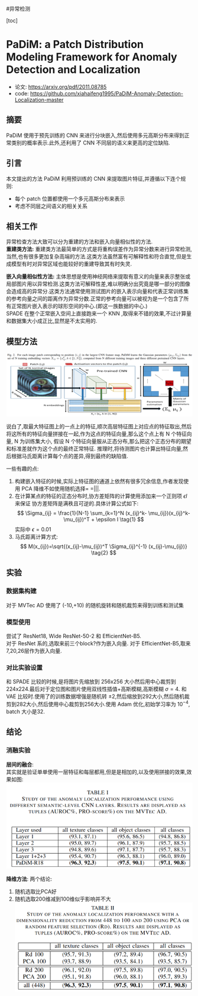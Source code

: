 #异常检测

[toc]

# PaDiM: a Patch Distribution Modeling Framework for Anomaly Detection and Localization
- 论文: https://arxiv.org/pdf/2011.08785
- code: https://github.com/xiahaifeng1995/PaDiM-Anomaly-Detection-Localization-master

## 摘要
PaDiM 使用于预先训练的 CNN 来进行分块嵌入,然后使用多元高斯分布来得到正常类别的概率表示.此外,还利用了 CNN 不同层的语义来更高的定位缺陷.

## 引言
本文提出的方法 PaDiM 利用预训练的 CNN 来提取图片特征,并遵循以下连个规则:
- 每个 patch 位置都使用一个多元高斯分布来表示
- 考虑不同层之间语义的相关关系

## 相关工作
异常检查方法大致可以分为重建的方法和嵌入向量相似性的方法.  
**重建类方法:** 重建类方法最简单的方式是将重构误差作为异常分数来进行异常检测,当然,也有很多更加复杂高端的方法.这类方法虽然富有可解释性和符合直觉,但是生成模型有时对异常区域也能较好的重建导致其有时失灵.

**嵌入向量相似性方法:** 主体思想是使用神经网络来提取有意义的向量来表示整张或局部图片用以异常检测.这类方法可解释性差,难以明确分出究竟是哪一部分的图像会造成高的异常分.这类方法通常使用测试图片的嵌入表示向量和代表正常训练集的参考向量之间的距离作为异常分数.正常的参考向量可以被视为是一个包含了所有正常图片嵌入表示的球形空间的中心.(即这一族数据的中心.)  
SPADE 在整个正常嵌入空间上直接跑来一个 KNN ,取得来不错的效果,不过计算量和数据集大小成正比,显然是不太实用的.

## 模型方法
![fig2](../Attachments/PaDiM_Fig2.png)  

说白了,取最大特征图上的一点上的特征,顺次高层特征图上对应点的特征取出,然后将这所有的特征向量拼接在一起,作为这点的特征向量,那么这个点上有 N 个特征向量, N 为训练集大小, 假设 N 个特征向量服从正态分布,那么把这个正态分布的期望和标准差就作为这个点的最终正常特征.
推理时,将待测图片也计算出特征向量,然后根据马氏距离计算每个点的差异,得到最终的缺陷值.

一些有趣的点:
1. 构建嵌入特征的时候,实际上特征图的通道上依然有很多冗余信息,作者发现使用 PCA 降维不如使用随机选择= =|||.
2. 在计算某点的特征的正态分布时,协方差矩阵的计算使用添加来一个正则项 $\epsilon I$ 来保证 协方差矩阵是满秩且可逆的.具体计算公式如下:
$$
\Sigma_{ij} = \frac{1}{N-1} \sum_{k=1}^N (x_{ij}^k- \mu_{ij})(x_{ij}^k- \mu_{ij})^T + \epsilon I   \tag{1}
$$
实际中 $\epsilon = 0.01$
3. 马氏距离计算方式:
$$
M(x_{ij})=\sqrt{(x_{ij}-\mu_{ij})^T \Sigma_{ij}^{-1} (x_{ij}-\mu_{ij})}   \tag{2}
$$

## 实验
### 数据集构建
对于 MVTec AD 使用了 (-10,+10) 的随机旋转和随机裁剪来得到训练和测试集

### 模型使用
尝试了 ResNet18, Wide ResNet-50-2 和 EfficientNet-B5.  
对于 ResNet 系的,选取来前三个block?作为嵌入向量.
对于 EfficientNet-B5,取来7,20,26层作为嵌入向量.

### 对比实验设置
和 SPADE 比较的时候,是将图片先缩放到 256x256 大小然后用中心裁剪到 224x224.最后对于定位图和图片使用双线性插值+高斯模糊,高斯模糊 $\sigma=4$.
和 VAE 比较时.使用了的训练数据增强是随机转 $\pm 2$,然后缩放到292大小,然后随机裁剪到282大小,然后使用中心裁剪到256大小.使用 Adam 优化,初始学习率为 $10^{-4}$, batch 大小是32.

## 结论
### 消融实验
**层间的融合**:   
其实就是验证单单使用一层特征和每层都用,但是是相加的,以及使用拼接的效果,效果如图:  
![table1](../Attachments/PaDimtab1.png)

**降维方法**:
两个结论:  
1. 随机选取比PCA好
2. 随机选取200维减到100维似乎影响并不大
![table2](../Attachments/Padimtab2.png)

